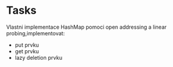 # Tasks

Vlastni implementace HashMap pomoci open addressing a linear probing,implementovat:
- put prvku
- get prvku
- lazy deletion prvku
